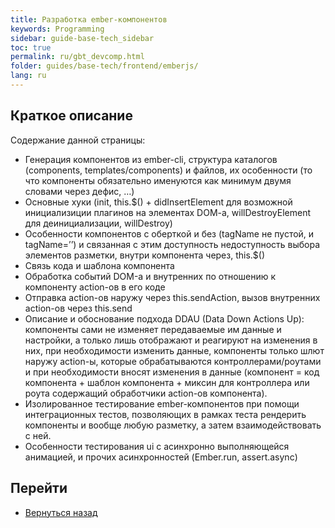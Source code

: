 ```yaml
---
title: Разработка ember-компонентов
keywords: Programming
sidebar: guide-base-tech_sidebar
toc: true
permalink: ru/gbt_devcomp.html
folder: guides/base-tech/frontend/emberjs/
lang: ru
---
```


## Краткое описание

Содержание данной страницы:

* Генерация компонентов из ember-cli, структура каталогов (components, templates/components) и файлов, их особенности (то что компоненты обязательно именуются как минимум двумя словами через дефис, …)
* Основные хуки (init, this.$() + didInsertElement для возможной инициализиции плагинов на элементах DOM-a, willDestroyElement для деинициализации, willDestroy)
* Особенности компонентов с оберткой и без (tagName не пустой, и tagName=’’) и связанная с этим доступность недоступность выбора элементов разметки, внутри компонента через, this.$()
* Связь кода и шаблона компонента
* Обработка событий DOM-а и внутренних по отношению к компоненту action-ов в его коде
* Отправка action-ов наружу через this.sendAction, вызов внутренних action-ов через this.send
* Описание и обоснование подхода DDAU (Data Down Actions Up): компоненты сами не изменяет передаваемые им данные и настройки, а только лишь отображают и реагируют на изменения в них, при необходимости изменить данные, компоненты только шлют наружу action-ы, которые обрабатываются контроллерами/роутами и при необходимости вносят изменения в данные (компонент = код компонента + шаблон компонента + миксин для контроллера или роута содержащий обработчики action-ов компонента).
* Изолированное тестирование ember-компонентов при помощи интеграционных тестов, позволяющих в рамках теста рендерить компоненты и вообще любую разметку, а затем взаимодействовать с ней.
* Особенности тестирования  ui с асинхронно выполняющейся анимацией, и прочих асинхронностей (Ember.run, assert.async)

## Перейти

* [Вернуться назад](gbt_emberjs.html)